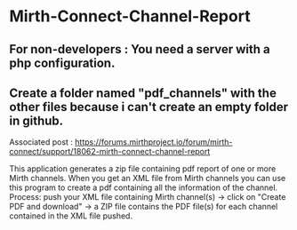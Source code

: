 # Mirth-Connect-Channel-Report
## For non-developers : You need a server with a php configuration.
## Create a folder named "pdf_channels" with the other files because i can't create an empty folder in github.

Associated post : https://forums.mirthproject.io/forum/mirth-connect/support/18062-mirth-connect-channel-report

This application generates a zip file containing pdf report of one or more Mirth channels.
When you get an XML file from Mirth channels you can use this program to create a pdf containing all the information of the channel.
Process: push your XML file containing Mirth channel(s) -> click on "Create PDF and download" -> a ZIP file contains the PDF file(s) for each channel contained in the XML file pushed.

